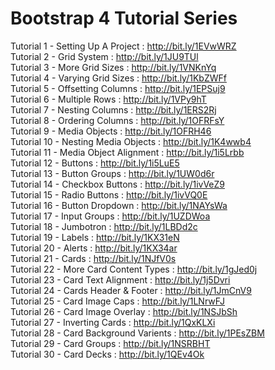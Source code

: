 # Bootstrap 4 Tutorial Series

Tutorial 1 - Setting Up A Project : http://bit.ly/1EVwWRZ <br />
Tutorial 2 - Grid System : http://bit.ly/1JU9TUl <br />
Tutorial 3 - More Grid Sizes : http://bit.ly/1VNKnYq <br />
Tutorial 4 - Varying Grid Sizes : http://bit.ly/1KbZWFf <br />
Tutorial 5 - Offsetting Columns : http://bit.ly/1EPSuj9 <br />
Tutorial 6 - Multiple Rows : http://bit.ly/1VPy9hT <br />
Tutorial 7 - Nesting Columns : http://bit.ly/1ERS2Rj <br />
Tutorial 8 - Ordering Columns : http://bit.ly/1OFRFsY<br />
Tutorial 9 - Media Objects : http://bit.ly/1OFRH46<br />
Tutorial 10 - Nesting Media Objects : http://bit.ly/1K4wwb4<br />
Tutorial 11 - Media Object Alignment : http://bit.ly/1i5Lrbb<br />
Tutorial 12 - Buttons : http://bit.ly/1i5LuE5<br />
Tutorial 13 - Button Groups	: http://bit.ly/1UW0d6r<br />
Tutorial 14 - Checkbox Buttons : http://bit.ly/1ivVeZ9<br />
Tutorial 15 - Radio Buttons : http://bit.ly/1ivVQ0E<br />
Tutorial 16 - Button Dropdown : http://bit.ly/1NAYsWa<br />
Tutorial 17 - Input Groups : http://bit.ly/1UZDWoa<br />
Tutorial 18 - Jumbotron : http://bit.ly/1LBDd2c<br />
Tutorial 19 - Labels : http://bit.ly/1KX31eN<br />
Tutorial 20 - Alerts : http://bit.ly/1KX34ar<br />
Tutorial 21 - Cards : http://bit.ly/1NJfV0s<br />
Tutorial 22 - More Card Content Types	: http://bit.ly/1gJed0j<br />
Tutorial 23 - Card Text Alignment	: http://bit.ly/1j5Dvri<br />
Tutorial 24 - Cards Header & Footer : http://bit.ly/1JmCnV9<br />
Tutorial 25 - Card Image Caps : http://bit.ly/1LNrwFJ<br />
Tutorial 26 - Card Image Overlay : http://bit.ly/1NSJbSh<br />
Tutorial 27 - Inverting Cards : http://bit.ly/1QxKLXi<br />
Tutorial 28 - Card Background Varients : http://bit.ly/1PEsZBM<br />
Tutorial 29 - Card Groups : http://bit.ly/1NSRBHT<br />
Tutorial 30 - Card Decks : http://bit.ly/1QEv4Ok<br />  
